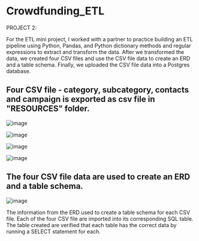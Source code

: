 # Crowdfunding_ETL

PROJECT 2:

For the ETL mini project, I worked with a partner to practice building an ETL pipeline using Python, Pandas, and Python dictionary methods and regular expressions to extract and transform the data. After we transformed the data, we created four CSV files and use the CSV file data to create an ERD and a table schema. Finally, we uploaded the CSV file data into a Postgres database.

## Four CSV file - category, subcategory, contacts and campaign is exported as csv file in "RESOURCES" folder.

![image](https://user-images.githubusercontent.com/119129801/228131072-7c68cc8f-d968-4a18-a303-7520d8aafb7c.png)


![image](https://user-images.githubusercontent.com/119129801/228131096-ec26d443-d832-4928-8a89-54a1f2d0b080.png)


![image](https://user-images.githubusercontent.com/119129801/228131197-c55bcafd-21d5-4447-8811-8e567480fed3.png)


![image](https://user-images.githubusercontent.com/119129801/228131250-0e880299-5924-4859-a58d-11c4d4bc00d5.png)


## The four CSV file data are used to create an ERD and a table schema.

![image](https://user-images.githubusercontent.com/119129801/228130360-e3b46f7c-bb6f-493b-9d52-963e7bfcaba8.png)

The information from the ERD used to create a table schema for each CSV file. Each of the four CSV file are imported into its corresponding SQL table. The table created are verified that each table has the correct data by running a SELECT statement for each.
